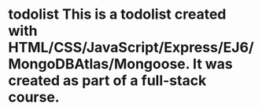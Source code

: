 # todolist This is a todolist created with HTML/CSS/JavaScript/Express/EJ6/MongoDBAtlas/Mongoose.  It was created as part of a full-stack course.
